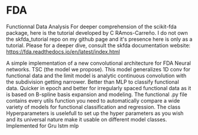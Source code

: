 # FDA
Functionnal Data Analysis
For deeper comprehension of the scikit-fda package, here is the tutorial developed by C RAmos-Carreño.
I do not own the skfda_tutorial repo on my github page and it's presence here is only as a tutorial.
Please for a deeper dive, consult the skfda documentation website: https://fda.readthedocs.io/en/latest/index.html 

A simple implementation of a new convolutional architecture for FDA Neural networks.
TSC (the model we propose).
This model generalizes 1D conv for functional data and the limit model is analytic continuous convolution with the subdivision getting narrower.
Better than MLP to classify functional data.
Quicker in epoch and better for irregularly spaced functional data as it is based on B-spline basis expansion and modeling.
The functional .py file contains every utils function you need to automatically compare a wide variety of models for functional classification and regression. 
The class Hyperparameters is uselefull to set up the hyper parameters as you wish and its universal nature make it usable on different model classes.
Implemented for Gru lstm mlp 

